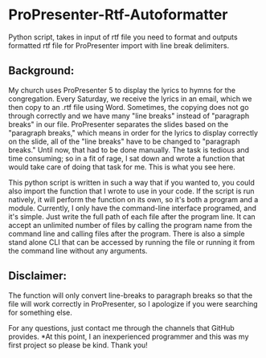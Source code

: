 # ProPresenter-Rtf-Autoformatter
Python script, takes in input of rtf file you need to format and outputs formatted rtf file for ProPresenter import with line break delimiters.

## Background:
My church uses ProPresenter 5 to display the lyrics to hymns for the congregation. Every Saturday, we receive the lyrics in an email, which we then copy to an .rtf file using Word. Sometimes, the copying does not go through correctly and we have many "line breaks" instead of "paragraph breaks" in our file. ProPresenter separates the slides based on the "paragraph breaks," which means in order for the lyrics to display correctly on the slide, all of the "line breaks" have to be changed to "paragraph breaks." Until now, that had to be done manually. The task is tedious and time consuming; so in a fit of rage, I sat down and wrote a function that would take care of doing that task for me. This is what you see here.

This python script is written in such a way that if you wanted to, you could also import the function that I wrote to use in your code. If the script is run natively, it will perform the function on its own, so it's both a program and a module. Currently, I only have the command-line interface programed, and it's simple. Just write the full path of each file after the program line. It can accept an unlimited number of files by calling the program name from the command line and calling files after the program. There is also a simple stand alone CLI that can be accessed by running the file or running it from the command line without any arguments.

## Disclaimer:
The function will only convert line-breaks to paragraph breaks so that the file will work correctly in ProPresenter, so I apologize if you were searching for something else.

For any questions, just contact me through the channels that GitHub provides. *At this point, I an inexperienced programmer and this was my first project so please be kind. Thank you!
